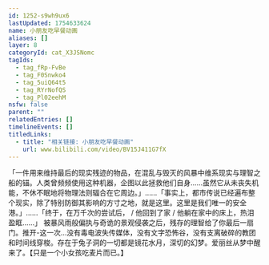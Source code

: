 ```yaml
---
id: 1252-s9wh9ux6
lastUpdated: 1754633624
name: 小朋友吃早餐动画
aliases: []
layer: 8
categoryId: cat_X3JSNomc
tagIds:
  - tag_fRp-FvBe
  - tag_F0Snwko4
  - tag_5uiQ64t5
  - tag_RYrNofQS
  - tag_Pl02eehM
nsfw: false
parent: ""
relatedEntries: []
timelineEvents: []
titledLinks:
  - title: "相关链接: 小朋友吃早餐动画"
    url: www.bilibili.com/video/BV15J411G7fX
---
```


「一件用来维持最后的现实残迹的物品，在混乱与毁灭的风暴中维系现实与理智之船的锚。人类曾频频使用这种机器，企图以此拯救他们自身……虽然它从未丧失机能，不休不眠地将物理法则辐合在它周边。」……「事实上，都市传说已经遍布整个现实，除了特别防御其影响的方寸之地，就是这里。这里是我们唯一的安全港。」……「终于，在万千次的尝试后， / 他回到了家 / 他躺在家中的床上，热泪盈眶……」                                                              被暴风雨般偏执与奇诡的景观侵袭之后，残存的理智给了你最后一扇门。推开-这一次…没有毒电波失传媒体，没有文字恐怖谷，没有支离破碎的教团和时间线穿梭。存在于兔子洞的一切都是镜花水月，深切的幻梦。爱丽丝从梦中醒来了。【只是一个小女孩吃麦片而已。】